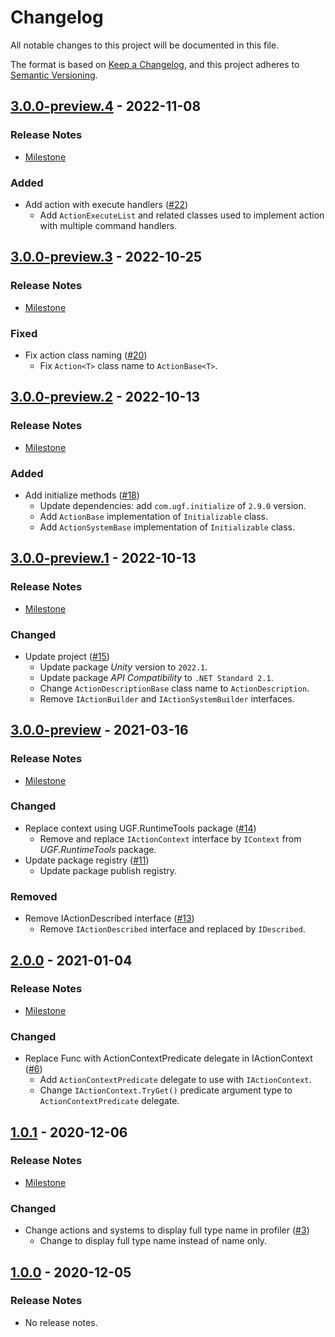 # Changelog

All notable changes to this project will be documented in this file.

The format is based on [Keep a Changelog](https://keepachangelog.com/en/1.0.0/),
and this project adheres to [Semantic Versioning](https://semver.org/spec/v2.0.0.html).

## [3.0.0-preview.4](https://github.com/unity-game-framework/ugf-actions/releases/tag/3.0.0-preview.4) - 2022-11-08  

### Release Notes

- [Milestone](https://github.com/unity-game-framework/ugf-actions/milestone/7?closed=1)  
    

### Added

- Add action with execute handlers ([#22](https://github.com/unity-game-framework/ugf-actions/issues/22))  
    - Add `ActionExecuteList` and related classes used to implement action with multiple command handlers.

## [3.0.0-preview.3](https://github.com/unity-game-framework/ugf-actions/releases/tag/3.0.0-preview.3) - 2022-10-25  

### Release Notes

- [Milestone](https://github.com/unity-game-framework/ugf-actions/milestone/6?closed=1)  
    

### Fixed

- Fix action class naming ([#20](https://github.com/unity-game-framework/ugf-actions/issues/20))  
    - Fix `Action<T>` class name to `ActionBase<T>`.

## [3.0.0-preview.2](https://github.com/unity-game-framework/ugf-actions/releases/tag/3.0.0-preview.2) - 2022-10-13  

### Release Notes

- [Milestone](https://github.com/unity-game-framework/ugf-actions/milestone/5?closed=1)  
    

### Added

- Add initialize methods ([#18](https://github.com/unity-game-framework/ugf-actions/issues/18))  
    - Update dependencies: add `com.ugf.initialize` of `2.9.0` version.
    - Add `ActionBase` implementation of `Initializable` class.
    - Add `ActionSystemBase` implementation of `Initializable` class.

## [3.0.0-preview.1](https://github.com/unity-game-framework/ugf-actions/releases/tag/3.0.0-preview.1) - 2022-10-13  

### Release Notes

- [Milestone](https://github.com/unity-game-framework/ugf-actions/milestone/4?closed=1)  
    

### Changed

- Update project ([#15](https://github.com/unity-game-framework/ugf-actions/issues/15))  
    - Update package _Unity_ version to `2022.1`.
    - Update package _API Compatibility_ to `.NET Standard 2.1`.
    - Change `ActionDescriptionBase` class name to `ActionDescription`.
    - Remove `IActionBuilder` and `IActionSystemBuilder` interfaces.

## [3.0.0-preview](https://github.com/unity-game-framework/ugf-actions/releases/tag/3.0.0-preview) - 2021-03-16  

### Release Notes

- [Milestone](https://github.com/unity-game-framework/ugf-actions/milestone/3?closed=1)  
    

### Changed

- Replace context using UGF.RuntimeTools package ([#14](https://github.com/unity-game-framework/ugf-actions/pull/14))  
    - Remove and replace `IActionContext` interface by `IContext` from _UGF.RuntimeTools_ package.
- Update package registry ([#11](https://github.com/unity-game-framework/ugf-actions/pull/11))  
    - Update package publish registry.

### Removed

- Remove IActionDescribed interface ([#13](https://github.com/unity-game-framework/ugf-actions/pull/13))  
    - Remove `IActionDescribed` interface and replaced by `IDescribed`.

## [2.0.0](https://github.com/unity-game-framework/ugf-actions/releases/tag/2.0.0) - 2021-01-04  

### Release Notes

- [Milestone](https://github.com/unity-game-framework/ugf-actions/milestone/2?closed=1)  
    

### Changed

- Replace Func with ActionContextPredicate delegate in IActionContext ([#6](https://github.com/unity-game-framework/ugf-actions/pull/6))  
    - Add `ActionContextPredicate` delegate to use with `IActionContext`.
    - Change `IActionContext.TryGet()` predicate argument type to `ActionContextPredicate` delegate.

## [1.0.1](https://github.com/unity-game-framework/ugf-actions/releases/tag/1.0.1) - 2020-12-06  

### Release Notes

- [Milestone](https://github.com/unity-game-framework/ugf-actions/milestone/1?closed=1)  
    

### Changed

- Change actions and systems to display full type name in profiler ([#3](https://github.com/unity-game-framework/ugf-actions/pull/3))  
    - Change to display full type name instead of name only.

## [1.0.0](https://github.com/unity-game-framework/ugf-actions/releases/tag/1.0.0) - 2020-12-05  

### Release Notes

- No release notes.


